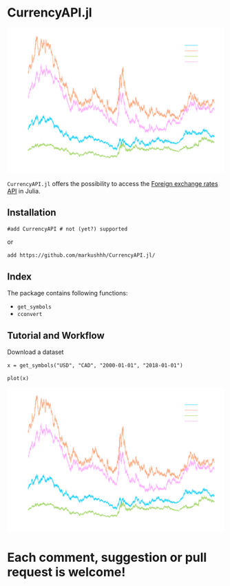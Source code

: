 # CurrencyAPI.jl

!["logo"](docs/src/assets/plot.png)

`CurrencyAPI.jl` offers the possibility to access the [Foreign exchange rates API](https://exchangeratesapi.io/) in Julia.

## Installation

```@julia
#add CurrencyAPI # not (yet?) supported
```

or

```@julia
add https://github.com/markushhh/CurrencyAPI.jl/
```

## Index

The package contains following functions: 

- `get_symbols`
- `cconvert`

## Tutorial and Workflow

Download a dataset

```@julia
x = get_symbols("USD", "CAD", "2000-01-01", "2018-01-01")
```

```@julia
plot(x)
```

!["logo"](docs/src/assets/plot.png)

# Each comment, suggestion or pull request is welcome!
